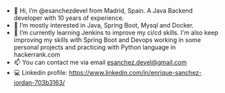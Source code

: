 - 👋 Hi, I’m @esanchezdevel from Madrid, Spain. A Java Backend developer with 10 years of experience.
- 👀 I’m mostly interested in Java, Spring Boot, Mysql and Docker.
- 🌱 I’m currently learning Jenkins to improve my ci/cd skills. I'm also keep improving my skills with Spring Boot and Devops working in some personal projects and practicing with Python language in hackerrank.com
- 📫 You can contact me via email esanchez.devel@gmail.com
- :computer: Linkedin profile: https://www.linkedin.com/in/enrique-sanchez-jordan-703b3163/

<!---
esanchezdevel/esanchezdevel is a ✨ special ✨ repository because its `README.md` (this file) appears on your GitHub profile.
You can click the Preview link to take a look at your changes.
--->
